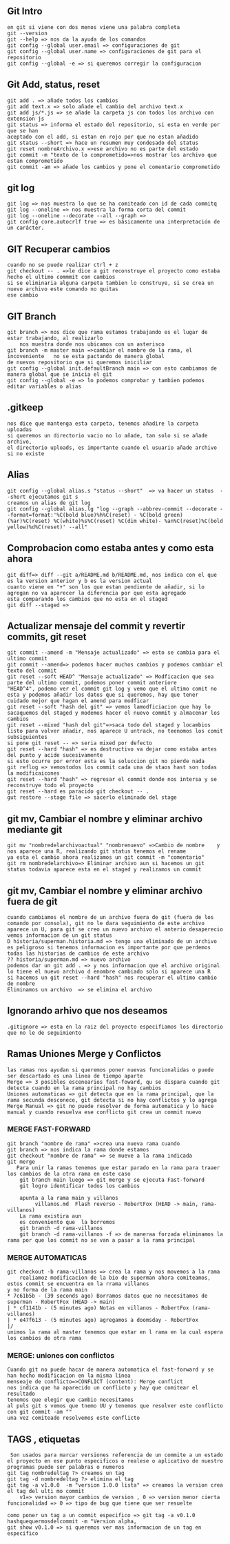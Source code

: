 ## Git Intro
    en git si viene con dos menos viene una palabra completa
    git --version
    git --help => nos da la ayuda de los comandos
    git config --global user.email => configuraciones de git
    git config --global user.name => configuraciones de git para el repositorio
    git config --global -e => si queremos corregir la configuracion

## Git Add, status, reset
    git add . => añade todos los cambios
    git add text.x => solo añade el cambio del archivo text.x
    git add js/*.js => se añade la carpeta js con todos los archivo con extension js
    git status => informa el estado del repositorio, si esta en verde por que se han 
    aceptado con el add, si estan en rojo por que no estan añadido
    git status --short => hace un resumen muy condesado del status
    git reset nombreArchivo.x =>ese archivo no es parte del estado
    git commit -m "texto de lo comprometido=>nos mostrar los archivo que estan comprometido
    git commit -am => añade los cambios y pone el comentario comprometido

## git log
    git log => nos muestra lo que se ha comiteado con id de cada commitq
    git log --oneline => nos muestra la forma corta del commit
    git log --oneline --decorate --all --graph =>
    git config core.autocrlf true => es básicamente una interpretación de un carácter.

## GIT Recuperar cambios
    cuando no se puede realizar ctrl + z
    git checkout -- . =>le dice a git reconstruye el proyecto como estaba hecho el ultimo commmit con cambios 
    si se eliminaria alguna carpeta tambien lo construye, si se crea un nuevo archivo este comando no quitas
    ese cambio

## GIT Branch      
    git branch => nos dice que rama estamos trabajando es el lugar de estar trabajando, al realizarlo
        nos muestra donde nos ubicamos con un asterisco
    git branch -m master main =>cambiar el nombre de la rama, el incoveniente   no se esta pactando de manera global
    de nuevos repositorio que si queremos iniciliar 
    git config --global init.defaultBranch main => con esto cambiamos de manera global que se inicia el git
    git config --global -e => lo podemos comprobar y tambien podemos editar variables o alias
    

## .gitkeep
    nos dice que mantenga esta carpeta, tenemos añadire la carpeta uploadas
    si queremos un directorio vacio no lo añade, tan solo si se añade archivo,
    el directorio uploads, es importante cuando el usuario añade archivo si no existe

## Alias
    git config --global alias.s "status --short"  => va hacer un status  --short ejecutamos git s
    creamos un alias de git log
    git config --global alias.lg "log --graph --abbrev-commit --decorate --format=format:'%C(bold blue)%h%C(reset) - %C(bold green)(%ar)%C(reset) %C(white)%s%C(reset) %C(dim white)- %an%C(reset)%C(bold yellow)%d%C(reset)' --all"

## Comprobacion como estaba antes y como esta ahora
    git diff=> diff --git a/README.md b/README.md, nos indica con el que es la version anterior y b es la version actual
    cuanto viene en "+" son los que estan pendiente de añadir, si lo agregan no va aparecer la diferencia por que esta agregado
    esta comparando los cambios que no esta en el staged
    git diff --staged =>
## Actualizar mensaje del commit y revertir commits, git reset 
    git commit --amend -m "Mensaje actualizado" => esto se cambia para el ultimo commit
    git commit --amend=> podemos hacer muchos cambios y podemos cambiar el texto del commit
    git reset --soft HEAD^ "Mensaje actualizado" => Modficacion que sea parte del ultimo commit, podemos poner commit anteriore
    "HEAD^4", podemo ver el commit git log y vemo que el ultimo comit no esta y podemos añadir los datos que si queremos, hay que tener 
    cuidado mejor que hagan el amend para modficar 
    git reset --soft "hash del git" => vemos lamodficiacion que hay lo sacaquemos del staged y modemos hacer el nuevo commit y almacenar los cambios
    git reset --mixed "hash del git"=>saca todo del staged y locambios listo para volver añadir, nos aparece U untrack, no teenomos los comit subsiguientes
    si pone git reset -- => seria mixed por defecto
    git reset --hard "hash" => es destructivo va dejar como estaba antes del punto y acide sucesivamente 
    si esto ocurre por error esta es la soluccion git no pierde nada
    git reflog => vemostodos los commit cada una de staos hast son todas la modificaicones
    git reset --hard "hash" => regresar el commit donde nos intersa y se reconstruye todo el proyecto
    git reset --hard es paracido git checkout -- .
    gut restore --stage file => sacerlo eliminado del stage



## git mv, Cambiar el nombre  y eliminar archivo mediante git
    git mv "nombredelarchivoactual" "nombrenuevo" =>Cambio de nombre    y nos aparece una R, realizando git status tenemos el rename
    ya esta el cambio ahora realizamos un git commit -m "comentario"
    git rm nombredelarchivo=> Eliminar archivo aun si hacemos un git status todavia aparece esta en el staged y realizamos un commit

## git mv, Cambiar el nombre  y eliminar archivo fuera de git
    cuando cambiamos el nombre de un archivo fuera de git (fuera de los comando por consola), git no le dara seguimiento de este archivo
    aparece un U, para git se creo un nuevo archivo el anterio desaperecio vemos informacion de un git status
    D historia/superman.historia.md => tengo una eliminado de un archivo es peligroso si tenemos informacion es importante por que perdemos 
    todas las historias de cambios de este archivo
    ?? historia/superman.md => nuevo archivo
    podemos dar un git add . => y nos informacion que el archivo original lo tiene el nuevo archivo d enombre cambiado solo si aparece una R
    si hacemos un git reset --hard "hash" nos recuperar el ultimo cambio de nombre
    Eliminamos un archivo  => se elimina el archivo

## Ignorando arhivo que nos deseamos
    .gitignore => esta en la raiz del proyecto especifiamos los directorio que no le de seguimiento

## Ramas Uniones Merge y Conflictos
    las ramas nos ayudan si queremos poner nuevas funcionalidas o puede ser descartado es una linea de tiempo aparte
    Merge => 3 posibles escenearios fast-foward, qu se dispara cuando git detecta cuando en la rama principal no hay cambios
    Uniones automaticas => git detecta que en la rama principal, que la rama secunda desconece, git detecta si no hay conflictos y lo agrega 
    Merge Manual => git no puede resolver de forma automatica y lo hace manual y cuando resuelva ese conflicto git crea un commit nuevo

### MERGE FAST-FORWARD
    git branch "nombre de rama" =>crea una nueva rama cuando 
    git branch => nos indica la rama donde estamos 
    git checkout "nombre de rama" => se mueve a la rama indicada    
    git merge 
       Para unir la ramas tenemos que estar parado en la rama para traaer los cambios de la otra rama en este caso
        git branch main luego => git merge y se ejecuta Fast-forward
        git logro identificar todos los cambios
        
        apunta a la rama main y villanos
             villanos.md  Flash reverso - RobertFox (HEAD -> main, rama-villanos)
        La rama existira aun
        es conveniento que  la borremos
        git branch -d rama-villanos
        git branch -d rama-villanos -f => de maneraa forzada eliminamos la rama por que los commit no se van a pasar a la rama principal

### MERGE AUTOMATICAS
    git checkout -b rama-villanos => crea la rama y nos movemos a la rama
        realiamoz modificacion de la bio de superman ahora comiteamos, estos commit se encuentra en la rrama villanos
    y no forma de la rama main
    * 7c61b5b - (39 seconds ago) Borramos datos que no necesitamos de superman - RobertFox (HEAD -> main)
    | * cf1141b - (5 minutes ago) Notas en villanos - RobertFox (rama-villanos)
    | * e47f613 - (5 minutes ago) agregamos a doomsday - RobertFox
    |/
    unimos la rama al master tenemos que estar en l rama en la cual espera los cambios de otra rama 

### MERGE: uniones con conflictos
    Cuando git no puede hacar de manera automatica el fast-forward y se han hecho modificacion en la misma linea
    menseaje de conflicto=>CONFLICT (content): Merge conflict
    nos indica que ha aparecido un conflicto y hay que comitear el resultado 
    tenemos que elegir que cambio necesitamos 
    al puls git s vemos que tnemo UU y tenemos que resolver este conflicto con git commit -am ""
    una vez comiteado resolvemos este conflicto

## TAGS , etiquetas
     Son usados para marcar versiones referencia de un commite a un estado el proyecto en ese punto especificos o realese o aplicativo de nuestro programas puede ser palabras o numeros
    git tag nombredeltag ?> creamos un tag
    git tag -d nombredeltag ?> elimina el tag
    git tag -a v1.0.0  -m "version 1.0.0 lista" => creamos la version crea el tag del ulti mo commit
        v1=> version mayor cambios de version , 0 => version menor cierta funcionalidad => 0 => tipo de bug que tiene que ser resuelte

    como poner un tag a un commit especifico => git tag -a v0.1.0 hashquequermosdelcommit -m "Version alpha, 
    git show v0.1.0 => si queremos ver mas informacion de un tag en especifico